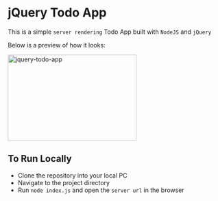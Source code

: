 # jQuery Todo App
This is a simple `server rendering` Todo App built with `NodeJS` and `jQuery`

Below is a preview of how it looks:

<img src="https://i.ibb.co/NmxpnBy/jquery-todo-app.gif" width="300" height="200" alt="jquery-todo-app" />

## To Run Locally
- Clone the repository into your local PC
- Navigate to the project directory
- Run `node index.js` and open the `server url` in the browser
